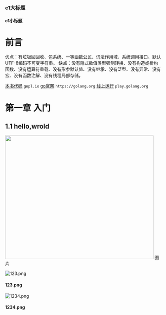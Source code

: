 ### c1大标题
#### c1小标题
# 前言

优点：有垃圾回回收、包系统、一等函数公民、词法作用域、系统调用接口、默认UTF-8编码不可变字符串。
缺点：没有隐式数值类型强制转换、没有构造或析构函数、没有运算符重载、没有形参默认值、没有继承、没有泛型、没有异常、没有宏、没有函数注解、没有线程局部存储。

[本书代码](gopl.io) `gopl.io`
[go官网](https://golang.org)  `https://golang.org`
[线上运行](play.golang.org) `play.golang.org`

# 第一章 入门
## 1.1  hello,wrold
<img src="123.png" width="480" height="400">
图片

![123.png](123.png)
#### 123.png

![1234.png](1234.png)
#### 1234.png